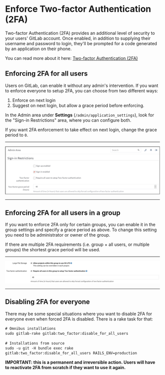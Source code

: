 # Enforce Two-factor Authentication (2FA)

Two-factor Authentication (2FA) provides an additional level of security to your
users' GitLab account. Once enabled, in addition to supplying their username and
password to login, they'll be prompted for a code generated by an application on
their phone.

You can read more about it here:
[Two-factor Authentication (2FA)](../profile/two_factor_authentication.md)

## Enforcing 2FA for all users

Users on GitLab, can enable it without any admin's intervention. If you want to
enforce everyone to setup 2FA, you can choose from two different ways:

 1. Enforce on next login
 2. Suggest on next login, but allow a grace period before enforcing.

In the Admin area under **Settings** (`/admin/application_settings`), look for
the "Sign-in Restrictions" area, where you can configure both.

If you want 2FA enforcement to take effect on next login, change the grace
period to `0`.

---

![Two factor authentication admin settings](img/two_factor_authentication_settings.png)

---

## Enforcing 2FA for all users in a group

If you want to enforce 2FA only for certain groups, you can enable it in the
group settings and specify a grace period as above. To change this setting you
need to be administrator or owner of the group.

If there are multiple 2FA requirements (i.e. group + all users, or multiple
groups) the shortest grace period will be used.

---

![Two factor authentication group settings](img/two_factor_authentication_group_settings.png)

---

## Disabling 2FA for everyone

There may be some special situations where you want to disable 2FA for everyone
even when forced 2FA is disabled. There is a rake task for that:

```
# Omnibus installations
sudo gitlab-rake gitlab:two_factor:disable_for_all_users

# Installations from source
sudo -u git -H bundle exec rake gitlab:two_factor:disable_for_all_users RAILS_ENV=production
```

**IMPORTANT: this is a permanent and irreversible action. Users will have to
    reactivate 2FA from scratch if they want to use it again.**
